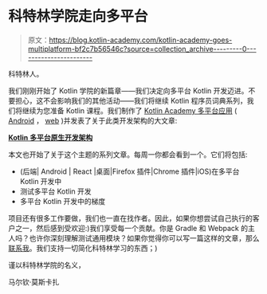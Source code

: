 # 科特林学院走向多平台

> 原文：<https://blog.kotlin-academy.com/kotlin-academy-goes-multiplatform-bf2c7b56546c?source=collection_archive---------0----------------------->

科特林人。

我们刚刚开始了 Kotlin 学院的新篇章——我们决定向多平台 Kotlin 开发迈进。不要担心，这不会影响我们的其他活动——我们将继续 Kotlin 程序员词典系列，我们将继续为您准备 Kotlin 课程。我们制作了 [Kotlin Academy 多平台应用](https://github.com/MarcinMoskala/KotlinAcademyApp) ( [Android](https://play.google.com/store/apps/details?id=org.kotlinacademy.mobile) ， [web](https://kotlin-academy.herokuapp.com/) )并发表了关于此类开发架构的大文章:

[**Kotlin 多平台原生开发架构**](/architecture-for-multiplatform-development-in-kotlin-cc770f4abdfd)

本文也开始了关于这个主题的系列文章。每周一你都会看到一个。它们将包括:

*   (后端| Android | React |桌面|Firefox 插件|Chrome 插件|iOS)在多平台 Kotlin 开发中
*   测试多平台 Kotlin 开发
*   多平台 Kotlin 开发中的梯度

项目还有很多工作要做，我们也一直在找作者。因此，如果你想尝试自己执行的客户之一，然后感到受欢迎:)我们享受每一个贡献。你是 Gradle 和 Webpack 的主人吗？也许你深刻理解测试通用模块？如果你觉得你可以写一篇这样的文章，那么[联系我](mailto:marcinmoskala@gmail.com)。我们支持一切简化科特林学习的东西；)

谨以科特林学院的名义，

马尔钦·莫斯卡扎